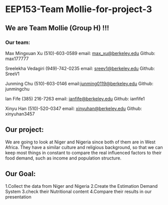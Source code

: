 # EEP153-Team Mollie-for-project-3

## We are Team Mollie (Group H) !!!

### Our team:

Max Mingxuan Xu   (510)-603-0589  email: max_xu@berkeley.edu  Github: max177777

Sreelekha Vedagiri (949)-742-0235 email: sreev1@berkeley.edu     Github: SreeV1

Junming Chu  (510)-603-0146 email:junming0119@berkeley.edu  Github: junmingchu

Ian Fife (385) 216-7263 email: ianfife@berkeley.edu      Github: ianfife1

Xinyu Han (510)-520-0347 email: xinyuhan@berkeley.edu Github: xinyuhan3457

## Our project:

We are going to look at Niger and Nigeria since both of them are in West Africa. They have a similar culture and religious background, so that we can keep most things in constant to compare the real influenced factors to their food demand, such as income and population structure.

## Our Goal:

1.Collect the data from Niger and Nigeria
2.Create the Estimation Demand System
3.check their Nutritional content
4.Compare their results in our presentation
